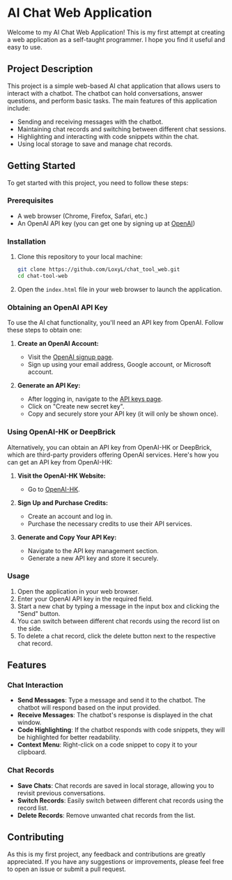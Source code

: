 # AI Chat Web Application

Welcome to my AI Chat Web Application! This is my first attempt at creating a web application as a self-taught programmer. I hope you find it useful and easy to use.

## Project Description

This project is a simple web-based AI chat application that allows users to interact with a chatbot. The chatbot can hold conversations, answer questions, and perform basic tasks. The main features of this application include:

- Sending and receiving messages with the chatbot.
- Maintaining chat records and switching between different chat sessions.
- Highlighting and interacting with code snippets within the chat.
- Using local storage to save and manage chat records.

## Getting Started

To get started with this project, you need to follow these steps:

### Prerequisites

- A web browser (Chrome, Firefox, Safari, etc.)
- An OpenAI API key (you can get one by signing up at [OpenAI](https://openai.com/))

### Installation

1. Clone this repository to your local machine:

    ```sh
    git clone https://github.com/LoxyL/chat_tool_web.git
    cd chat-tool-web
    ```

2. Open the `index.html` file in your web browser to launch the application.

### Obtaining an OpenAI API Key

To use the AI chat functionality, you'll need an API key from OpenAI. Follow these steps to obtain one:

1. **Create an OpenAI Account:**
    - Visit the [OpenAI signup page](https://platform.openai.com/signup).
    - Sign up using your email address, Google account, or Microsoft account.

2. **Generate an API Key:**
    - After logging in, navigate to the [API keys page](https://platform.openai.com/account/api-keys).
    - Click on "Create new secret key".
    - Copy and securely store your API key (it will only be shown once).

### Using OpenAI-HK or DeepBrick

Alternatively, you can obtain an API key from OpenAI-HK or DeepBrick, which are third-party providers offering OpenAI services. Here's how you can get an API key from OpenAI-HK:

1. **Visit the OpenAI-HK Website:**
    - Go to [OpenAI-HK](https://www.openai-hk.com).

2. **Sign Up and Purchase Credits:**
    - Create an account and log in.
    - Purchase the necessary credits to use their API services.

3. **Generate and Copy Your API Key:**
    - Navigate to the API key management section.
    - Generate a new API key and store it securely.

### Usage

1. Open the application in your web browser.
2. Enter your OpenAI API key in the required field.
3. Start a new chat by typing a message in the input box and clicking the "Send" button.
4. You can switch between different chat records using the record list on the side.
5. To delete a chat record, click the delete button next to the respective chat record.

## Features

### Chat Interaction

- **Send Messages**: Type a message and send it to the chatbot. The chatbot will respond based on the input provided.
- **Receive Messages**: The chatbot's response is displayed in the chat window.
- **Code Highlighting**: If the chatbot responds with code snippets, they will be highlighted for better readability.
- **Context Menu**: Right-click on a code snippet to copy it to your clipboard.

### Chat Records

- **Save Chats**: Chat records are saved in local storage, allowing you to revisit previous conversations.
- **Switch Records**: Easily switch between different chat records using the record list.
- **Delete Records**: Remove unwanted chat records from the list.

## Contributing

As this is my first project, any feedback and contributions are greatly appreciated. If you have any suggestions or improvements, please feel free to open an issue or submit a pull request.
